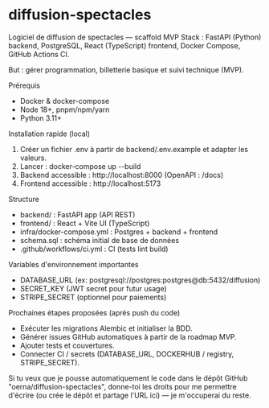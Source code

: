 # diffusion-spectacles

Logiciel de diffusion de spectacles — scaffold MVP
Stack : FastAPI (Python) backend, PostgreSQL, React (TypeScript) frontend, Docker Compose, GitHub Actions CI.

But : gérer programmation, billetterie basique et suivi technique (MVP).

Prérequis
- Docker & docker-compose
- Node 18+, pnpm/npm/yarn
- Python 3.11+

Installation rapide (local)
1. Créer un fichier .env à partir de backend/.env.example et adapter les valeurs.
2. Lancer : docker-compose up --build
3. Backend accessible : http://localhost:8000 (OpenAPI : /docs)
4. Frontend accessible : http://localhost:5173

Structure
- backend/ : FastAPI app (API REST)
- frontend/ : React + Vite UI (TypeScript)
- infra/docker-compose.yml : Postgres + backend + frontend
- schema.sql : schéma initial de base de données
- .github/workflows/ci.yml : CI (tests lint build)

Variables d'environnement importantes
- DATABASE_URL (ex: postgresql://postgres:postgres@db:5432/diffusion)
- SECRET_KEY (JWT secret pour futur usage)
- STRIPE_SECRET (optionnel pour paiements)

Prochaines étapes proposées (après push du code)
- Exécuter les migrations Alembic et initialiser la BDD.
- Générer issues GitHub automatiques à partir de la roadmap MVP.
- Ajouter tests et couvertures.
- Connecter CI / secrets (DATABASE_URL, DOCKERHUB / registry, STRIPE_SECRET).

Si tu veux que je pousse automatiquement le code dans le dépôt GitHub "oerna/diffusion-spectacles",
donne-toi les droits pour me permettre d'écrire (ou crée le dépôt et partage l'URL ici) — je m'occuperai du reste.
